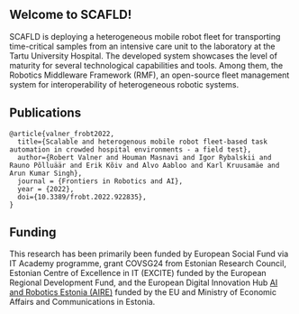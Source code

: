 ## Welcome to SCAFLD!

SCAFLD is deploying a heterogeneous mobile robot fleet for transporting time-critical samples from an intensive care unit to the laboratory at the Tartu University Hospital. The developed system showcases the level of maturity for several technological capabilities and tools. Among them, the Robotics Middleware Framework (RMF), an open-source fleet management system for interoperability of heterogeneous robotic systems.

## Publications
```
@article{valner_frobt2022,
  title={Scalable and heterogenous mobile robot fleet-based task automation in crowded hospital environments - a field test},
  author={Robert Valner and Houman Masnavi and Igor Rybalskii and Rauno Põlluäär and Erik Kõiv and Alvo Aabloo and Karl Kruusamäe and Arun Kumar Singh},
  journal = {Frontiers in Robotics and AI},
  year = {2022},
  doi={10.3389/frobt.2022.922835},
}
```

## Funding

This research has been primarily been funded by European Social Fund via IT Academy programme, grant COVSG24 from Estonian Research Council, Estonian Centre of Excellence in IT (EXCITE) funded by the European Regional Development Fund, and the European Digital Innovation Hub [AI and Robotics Estonia (AIRE)](https://aire-edih.eu/) funded by the EU and Ministry of Economic Affairs and Communications in Estonia.
